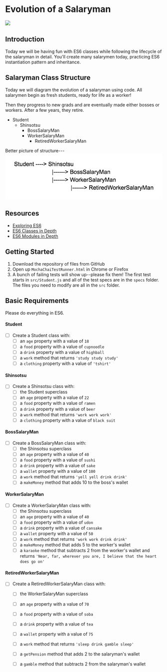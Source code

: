 # Evolution of a Salaryman

![](http://www.japanitup.com/wp-content/uploads/Japanese-Office-Ladies-and-Salary-Men.jpg)
## Introduction

Today we will be having fun with ES6 classes while following the lifecycle of the salaryman in detail. You'll create many salarymen today, practicing ES6 instantiation pattern and inheritance.

## Salaryman Class Structure

Today we will diagram the evolution of a salaryman using code.
All salarymen begin as fresh students, ready for life as a worker!

Then they progress to new grads and are eventually made either bosses or workers. After a few years, they retire.

* Student
  * Shinsotsu
    * BossSalaryMan
    * WorkerSalaryMan
      * RetiredWorkerSalaryMan

Better picture of structure---
![](es6-structure.png)

## Resources
* [Exploring ES6](http://exploringjs.com/es6/ch_classes.html)
* [ES6 Classes in Depth](https://ponyfoo.com/articles/es6-classes-in-depth)
* [ES6 Modules in Depth](https://hacks.mozilla.org/2015/08/es6-in-depth-modules/)

## Getting Started

1. Download the repository of files from GitHub
2. Open up `MochaChaiTestRunner.html` in Chrome or Firefox
3. A bunch of failing tests will show up--please fix them! The first test starts in `src/Student.js` and all of the test specs are in the `specs` folder. The files you need to modify are all in the `src` folder.

## Basic Requirements

Please do everything in ES6.

#### Student

- [ ] Create a Student class with:
  - [ ] an `age` property with a value of `18`
  - [ ] a `food` property with a value of `cupnoodle`
  - [ ] a `drink` property with a value of `highball`
  - [ ] a `work` method that returns `'study study study'`
  - [ ] a `clothing` property with a value of `'tshirt'`

#### Shinsotsu

- [ ] Create a Shinsotsu class with:
  - [ ] the Student superclass
  - [ ] an `age` property with a value of `22`
  - [ ] a `food` property with a value of `ramen`
  - [ ] a `drink` property with a value of `beer`
  - [ ] a `work` method that returns `'work work work'`
  - [ ] a `clothing` property with a value of `black suit`

#### BossSalaryMan

- [ ] Create a BossSalaryMan class with:
  - [ ] the Shinsotsu superclass
  - [ ] an `age` property with a value of `40`
  - [ ] a `food` property with a value of `sushi`
  - [ ] a `drink` property with a value of `sake`
  - [ ] a `wallet` property with a value of `100`
  - [ ] a `work` method that returns `'yell yell drink drink'`
  - [ ] a `makeMoney` method that adds 10 to the boss's wallet

#### WorkerSalaryMan

- [ ] Create a WorkerSalaryMan class with:
  - [ ] the Shinsotsu superclass
  - [ ] an `age` property with a value of `40`
  - [ ] a `food` property with a value of `udon`
  - [ ] a `drink` property with a value of `cansake`
  - [ ] a `wallet` property with a value of `50`
  - [ ] a `work` method that returns `'work work drink drink'`
  - [ ] a `makeMoney` method that adds 5 to the worker's wallet
  - [ ] a  `karaoke` method that subtracts 2 from the worker's wallet and returns `'Near, far, wherever you are, I believe that the heart does go on'`

#### RetiredWorkerSalaryMan

- [ ] Create a RetiredWorkerSalaryMan class with:
  - [ ] the WorkerSalaryMan superclass
  - [ ] an `age` property with a value of `70`
  - [ ] a `food` property with a value of `soba`
  - [ ] a `drink` property with a value of `tea`
  - [ ] a `wallet` property with a value of `75`
  - [ ] a `work` method that returns `'sleep drink gamble sleep'`
  - [ ] a `getPension` method that adds 2 to the salaryman's wallet
  - [ ] a  `gamble` method that subtracts 2 from the salaryman's wallet



